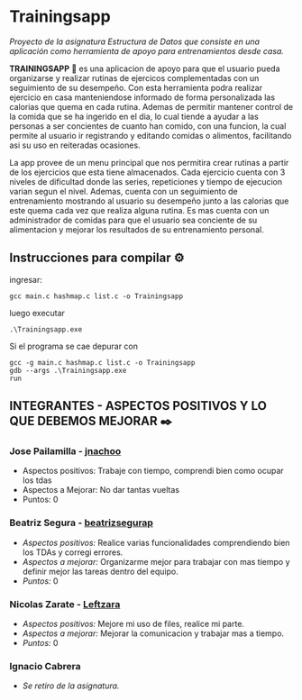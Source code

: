 # Trainingsapp
 *Proyecto de la asignatura Estructura de Datos que consiste en una aplicación como herramienta de apoyo para entrenamientos desde casa.*

**TRAININGSAPP** 🔩 es una aplicacion de apoyo para que el usuario pueda organizarse y realizar rutinas de ejercicos complementadas con un seguimiento de su desempeño.
Con esta herramienta podra realizar ejercicio en casa manteniendose informado de forma personalizada las calorias que quema en cada rutina.
Ademas de permitir mantener control de la comida que se ha ingerido en el dia, lo cual tiende a ayudar a las personas a ser concientes de cuanto han comido, con una funcion, la cual permite al usuario ir registrando y editando comidas o alimentos, facilitando asi su uso en reiteradas ocasiones.

La app provee de un menu principal que nos permitira crear rutinas a partir de los ejercicios que esta tiene almacenados. Cada ejercicio cuenta con 3 niveles de dificultad donde las
series, repeticiones y tiempo de ejecucion varian segun el nivel.
Ademas, cuenta con un seguimiento de entrenamiento mostrando al usuario su desempeño junto a las calorias que este quema cada vez que realiza alguna rutina. Es mas cuenta con un administrador de comidas para que el usuario sea conciente de su alimentacion y mejorar los resultados de su entrenamiento personal.

## Instrucciones para compilar ⚙️
ingresar:   
```
gcc main.c hashmap.c list.c -o Trainingsapp 
```
luego executar 
```
.\Trainingsapp.exe
```

Si el programa se cae depurar con   
```
gcc -g main.c hashmap.c list.c -o Trainingsapp
gdb --args .\Trainingsapp.exe
run
```

## INTEGRANTES - ASPECTOS POSITIVOS Y LO QUE DEBEMOS MEJORAR ✒️

### **Jose Pailamilla** - [jnachoo](https://github.com/jnachoo)
* Aspectos positivos: Trabaje con tiempo, comprendi bien como ocupar los tdas
* Aspectos a Mejorar: No dar tantas vueltas
* Puntos: 0

### **Beatriz Segura** - [beatrizsegurap](https://github.com/beatrizsegurap)
* *Aspectos positivos:* Realice varias funcionalidades comprendiendo bien los TDAs y corregi errores.
* *Aspectos a mejorar:* Organizarme mejor para trabajar con mas tiempo y definir mejor las tareas dentro del equipo.
* *Puntos:* 0

### **Nicolas Zarate** - [Leftzara](https://github.com/Leftzarad)
* *Aspectos positivos:* Mejore mi uso de files, realice mi parte.
* *Aspectos a mejorar:* Mejorar la comunicacion y trabajar mas a tiempo.
* *Puntos:* 0

### **Ignacio Cabrera**
* *Se retiro de la asignatura.*
